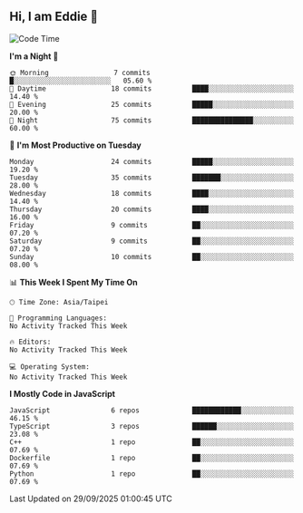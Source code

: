 ## Hi, I am Eddie 👋

<!--START_SECTION:waka-->
![Code Time](http://img.shields.io/badge/Code%20Time-854%20hrs%2059%20mins-blue)

**I'm a Night 🦉** 

```text
🌞 Morning                7 commits           █░░░░░░░░░░░░░░░░░░░░░░░░   05.60 % 
🌆 Daytime                18 commits          ████░░░░░░░░░░░░░░░░░░░░░   14.40 % 
🌃 Evening                25 commits          █████░░░░░░░░░░░░░░░░░░░░   20.00 % 
🌙 Night                  75 commits          ███████████████░░░░░░░░░░   60.00 % 
```
📅 **I'm Most Productive on Tuesday** 

```text
Monday                   24 commits          █████░░░░░░░░░░░░░░░░░░░░   19.20 % 
Tuesday                  35 commits          ███████░░░░░░░░░░░░░░░░░░   28.00 % 
Wednesday                18 commits          ████░░░░░░░░░░░░░░░░░░░░░   14.40 % 
Thursday                 20 commits          ████░░░░░░░░░░░░░░░░░░░░░   16.00 % 
Friday                   9 commits           ██░░░░░░░░░░░░░░░░░░░░░░░   07.20 % 
Saturday                 9 commits           ██░░░░░░░░░░░░░░░░░░░░░░░   07.20 % 
Sunday                   10 commits          ██░░░░░░░░░░░░░░░░░░░░░░░   08.00 % 
```


📊 **This Week I Spent My Time On** 

```text
🕑︎ Time Zone: Asia/Taipei

💬 Programming Languages: 
No Activity Tracked This Week

🔥 Editors: 
No Activity Tracked This Week

💻 Operating System: 
No Activity Tracked This Week
```

**I Mostly Code in JavaScript** 

```text
JavaScript               6 repos             ████████████░░░░░░░░░░░░░   46.15 % 
TypeScript               3 repos             ██████░░░░░░░░░░░░░░░░░░░   23.08 % 
C++                      1 repo              ██░░░░░░░░░░░░░░░░░░░░░░░   07.69 % 
Dockerfile               1 repo              ██░░░░░░░░░░░░░░░░░░░░░░░   07.69 % 
Python                   1 repo              ██░░░░░░░░░░░░░░░░░░░░░░░   07.69 % 
```




 Last Updated on 29/09/2025 01:00:45 UTC
<!--END_SECTION:waka-->
